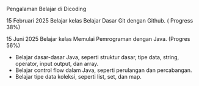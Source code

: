 Pengalaman Belajar di Dicoding 

15 Februari 2025
Belajar kelas Belajar Dasar Git dengan Github. ( Progress 38%)

15 Juni 2025
Belajar kelas Memulai Pemrograman dengan Java. (Progres 56%)
* Belajar dasar-dasar Java, seperti struktur dasar, tipe data, string, operator, input output, dan array.
* Belajar control flow dalam Java, seperti perulangan dan percabangan.
* Belajar tipe data koleksi, seperti list, set, dan map.
